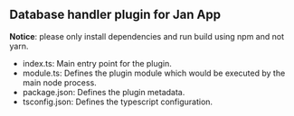 ## Database handler plugin for Jan App

**Notice**: please only install dependencies and run build using npm and not yarn.

- index.ts: Main entry point for the plugin.
- module.ts: Defines the plugin module which would be executed by the main node process.
- package.json: Defines the plugin metadata.
- tsconfig.json: Defines the typescript configuration.
